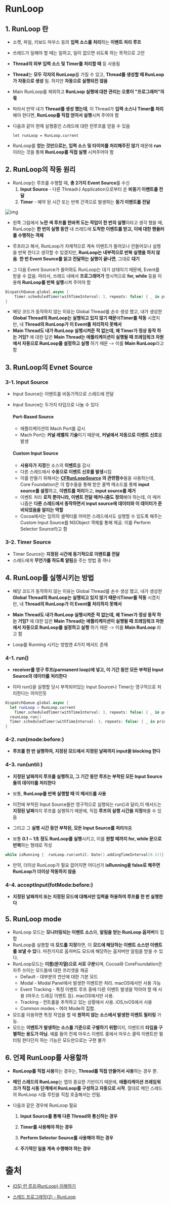 # RunLoop

## **1. RunLoop 란**

- 소켓, 파일, 키보드 마우스 등의 **입력 소스를 처리**하는 **이벤트 처리 루프**

- 쓰레드가 일해야 할 때는 일하고, 일이 없으면 쉬도록 하는 목적으로 고안

- **Thread의 외부 입력 소스 및 Timer를 처리할 때** 등 사용됨

- **Thread**는 **모두 각자의 RunLoop**를 가질 수 있고, **Thread를 생성할 때 RunLoop가 자동으로 생성** 됨. 하지만 **자동으로 실행되진 않음**

- Main RunLoop를 제외하고 **RunLoop 실행에 대한 관리는 오롯이 "프로그래머"의 몫**

- 따라서 만약 내가 **Thread를 생성 했는데**, 이 Thread가 **입력 소스나 Timer를 처리**해야 한다면, **RunLoop를 직접 얻어서 실행**시켜 주어야 함

- 다음과 같이 현재 실행중인 스레드에 대한 런루프를 얻을 수 있음

  ```
  let runLoop = RunLoop.current
  ```

- RunLoop를 **얻는 것만으로는, 입력 소스 및 타이머를 처리해주진 않기** 때문에 **run**이라는 것을 통해 **RunLoop를 직접 실행** 시켜주어야 함

## **2. RunLoop의 작동 원리**

- RunLoop는 루프를 수행할 때, **총 2가지** **Event Source**를 수신
  1.  **Input Source** - 다른 Thread나 Application으로부터 온 **비동기 이벤트를 전달**
  2.  **Timer**  - 예약 된 시간 또는 반복 간격으로 발생하는 **동기 이벤트를 전달**

![img](https://blog.kakaocdn.net/dn/cDrIKG/btqO6h6nrTi/Ckqk0nZtAfj5eGNh08kpq0/img.png)

- 왼쪽 그림에서 **노란 색 루프를 한바퀴 도는 작업이 한 번의 실행**이라고 생각 했을 때, RunLoop는 **한 번의 실행 동안** 내 쓰레드에 **도착한 이벤트를 받고, 이에 대한 핸들러를 수행하는 객체**

- 루프라고 해서, RunLoop가 자체적으로 계속 이벤트가 들어오나 안들어오나 실행을 반복 한다고 생각할 수 있겠지만, **RunLoop는 내부적으로 반복 실행을 하지 않음**. **한 번 Event Source를 읽고 전달하는 실행이 끝나면**, 그대로 **대기**

- 그 다음 Event Source가 들어와도 RunLoop는 대기 상태이기 때문에, Event를 받을 수 없음. 따라서, 쓰레드 내에서 **프로그래머가** 명시적으로 **for, while** 등을 이용해 **RunLoop를 반복 실행**시켜 주어야 함

```swift
DispatchQueue.global.async {
	Timer.scheduledTimer(withTimeInterval: 3, repeats: false) { _ in print("")}
}
```

- 해당 코드가 동작하지 않는 이유는 Global Thread를 손수 생성 했고, 내가 생성한 **Global Thread의 RunLoop는 실행되고 있지 않기 때문**에**Timer를 작동** 시켰지만, 내 **Thread의 RunLoop가 이 Event를 처리하지 못해서**
- **Main Thread도 내가 RunLoop 실행시켜준 적 없는데, 왜  Timer가 정상 동작 하는 거임?** 에 대한 답은 **Main Thread는 애플리케이션이 실행될 때 프레임워크 차원에서 자동으로 RunLoop를 설정하고 실행** 하기 때문 -> 이를 **Main RunLoop**라고 함

## 3. RunLoop의 Evnet Source

### 3-1. Input Source

- Input Source는 이벤트를 비동기적으로 스레드에 전달

- Input Source는 두가지 타입으로 나눌 수 있다

  #### Port-Based Source

  - 애플리케이션의 Mach Port를 감시
  - Mach Port는 **커널 레벨의 기술**이기 때문에, **커널에서 자동으로 이벤트 신호**를 발생

  #### Custom Input Source

  - **사용자가 지정**한 소스의 **이벤트**를 감시
  - 다른 스레드에서 **수동으로 이벤트 신호를 발생**시킴
  - 이를 만들기 위해서는 **[CFRunLoopSource](https://developer.apple.com/documentation/corefoundation/cfrunloopsource-rhr) 의 관련함수**들을 사용하는데, Core Foundation은 이 함수들을 통해 받은 콜백 메소드를 통해 **input source를 설정**하고, **이벤트를 처리**하고, **input source를 제거**
  - 이벤트 처리 **로직 뿐아니라, 이벤트 전달 매커니즘도 정의**해야 하는데, 이 매커니즘은 **다른 스레드에서 동작하면서 input source에 데이터와 이 데이터가 준비되었음을 알리는 역할**
  - Cocoa에서는 임의의 셀렉터를 어떠한 스레드에서도 실행할 수 있도록 해주는 Custom Input Source를 NSObject 객체를 통해 제공. 이를 Perform Selector Source라고 함

### 3-2. Timer Source

- Timer Source는 **지정된 시간에 동기적으로 이벤트를 전달**
- 스레드에게 **무언가를 하도록 알림**을 주는 방법 중 하나



## 4. RunLoop를 실행시키는 방법 

- 해당 코드가 동작하지 않는 이유는 Global Thread를 손수 생성 했고, 내가 생성한 **Global Thread의 RunLoop는 실행되고 있지 않기 때문**에**Timer를 작동** 시켰지만, 내 **Thread의 RunLoop가 이 Event를 처리하지 못해서**

- **Main Thread도 내가 RunLoop 실행시켜준 적 없는데, 왜  Timer가 정상 동작 하는 거임?** 에 대한 답은 **Main Thread는 애플리케이션이 실행될 때 프레임워크 차원에서 자동으로 RunLoop를 설정하고 실행** 하기 때문 -> 이를 **Main RunLoop** 라고 함
- Loop를 Running 시키는 방법엔 4가지 메서드 존재 

### **4-1. run()** 

- **receiver를 영구 루프(parmanent loop)에 넣고, 이 기간 동안 모든 부착된 Input Source의 데이터를 처리한다**

- 아마 run()을 실행할 당시 부착되어있는 Input Source나 Timer는 영구적으로 처리한다는 의미인듯

```swift
DispatchQueue.global.async {
  let runLoop = RunLoop.current
	Timer.scheduledTimer(withTimeInterval: 3, repeats: false) { _ in print("1")} //실행
  reunLoop.run()
  Timer.scheduledTimer(withTimeInterval: 3, repeats: false) { _ in print("2")} //미실행
} 
```

### **4-2. run(mode:before:)**

- **루프를 한 번 실행하여, 지정된 모드에서 지정된 날짜까지 input을 blocking 한다** 

### **4-3. run(until:)**

- **지정된 날짜까지 루프를 실행하고, 그 기간 동안 루프는 부착된 모든 Input Source들의 데이터를 처리한다**

- 보통, **RunLoop를 반복 실행할 때 이 메서드를 사용**
- 이전에 부착된 Input Source들만 영구적으로 실행되는 run()과 달리,이 메서드는 **지정된 날짜**까지 루프를 실행하기 때문에, 직접 **루프의 실행 시간을 지정**해줄 수 있음
- 그리고 그 **실행 시간 동안 부착된, 모든 Input Source를 처리**해줌
- 보통 **0.1 ~ 1초 정도 RunLoop를 실행**시키고, 이를 **원할 때까지 for, while 문으로 반복**하는 형태로 작성

```swift
while isRunning {  runLoop.run(until: Date().addingTimeInterval(0.1))}
```

- 만약, 더이상 RunLoop가 필요 없어지면 어디선가 **isRunning을 false로 해주면 RunLoop가 더이상 작동하지 않음**

### **4-4. acceptInput(fotMode:before:)**

- **지정된 날짜까지 또는 지정된 모드에 대해서만 입력을 허용하여 루프를 한 번 실행한다**

## 5. RunLoop mode

- RunLoop 모드는 **모니터링되는 이벤트 소스**와, **알림을 받는 RunLoop 옵저버**의 집합
- RunLoop를 실행할 때 **모드를 지정**하면, 이 **모드에 해당하는 이벤트 소스만 이벤트를 보낼 수 있**다. 마찬가지로 옵저버도 모드에 해당하는 옵저버만 알림을 받을 수 있다. 
- RunLoop모드는 **이름(문자열)으로 서로 구분**되며, Cocoa와 CoreFoundation은 자주 쓰이는 모드들에 대한 프리셋을 제공
  - Default - 대부분의 연산에 대한 기본 모드
  - Modal - Modal Panel에서 발생한 이벤트만 처리. macOS에서만 사용 가능
  - Event Tracking - 특정 이벤트 루프 중에 다른 이벤트 발생을 막아야 할 때 사용 (마우스 드래깅 이벤트 등). macOS에서만 사용.
  - Tracking - 컨트롤을 추적하고 있는 상황에서 사용. iOS,tvOS에서 사용
  - Common modes - 여러 Mode의 집합. 
- 모드를 이용하면 특정 작업을 할 때 **원하지 않는 소스에서 발생한 이벤트 필터링** 가능.  
- 모드는 **이벤트가 발생하는 소스를 기준으로 구별하기 위함**이지, 이벤트의 **타입을 구별하는 용도가 아님**. 예를 들어 전체 마우스 이벤트 중에서 마우스 클릭 이벤트만 필터링 한다던지 하는 기능은 모드만으로는 구현 불가

## **6. 언제 RunLoop를 사용할까**

- **RunLoop를 직접 사용**하는 경우는, **Thread를 직접 만들어서 사용**하는 경우 뿐.

- **메인 스레드의 RunLoop**는 앱의 중요한 기반이기 때문에, **애플리케이션 프레임워크가 직접 시동 단계에서 RunLoop를 구성하고 자동으로 시작**. 절대로 메인 스레드의 RunLoop 시동 루틴을 직접 호출해서는 안됨.

- 다음과 같은 경우에 RunLoop 필요

  1. **Input Source를 통해 다른 Thread와 통신하는 경우**
  2. **Timer를 사용해야 하는 경우**

  3. **Perform Selector Source를 사용해야 하는 경우**
  4. **주기적인 일을 계속 수행해야 하는 경우** 



# 출처

- [iOS) 런 루프(RunLoop) 이해하기](https://babbab2.tistory.com/68)

- [스레드 프로그래밍(2) - RunLoop](https://jcsoohwancho.github.io/2019-09-01-%EC%8A%A4%EB%A0%88%EB%93%9C-%ED%94%84%EB%A1%9C%EA%B7%B8%EB%9E%98%EB%B0%8D(2)-RunLoop/)

